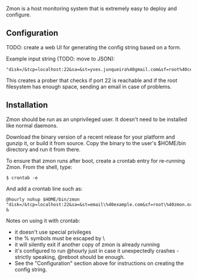 Zmon is a host monitoring system that is extremely easy to deploy and configure.

Configuration
-------------

TODO: create a web UI for generating the config string based on a form.

Example input string (TODO: move to JSON):

    "disk=/&tcp=localhost:22&sa=&st=yves.junqueira%40gmail.com&sf=root%40cetico.org"

This creates a prober that checks if port 22 is reachable and if the root
filesystem has enough space, sending an email in case of problems.

Installation
----------

Zmon should be run as an unprivileged user. It doesn't need to be installed like normal daemons. 

Download the binary version of a recent release for your platform and gunzip it, or build it from source. Copy the binary to the user's $HOME/bin directory and run it from there.

To ensure that zmon runs after boot, create a crontab entry for re-running Zmon. From the shell, type: 

```
$ crontab -e
```

And add a crontab line such as:

    @hourly nohup $HOME/bin/zmon "disk=/&tcp=localhost:22&sa=&st=email\%40example.com&sf=root\%40zmon.org" &

Notes on using it with crontab:
- it doesn't use special privileges
- the % symbols must be escaped by \
- it will silently exit if another copy of zmon is already running
- it's configured to run @hourly just in case it unexpectedly crashes -
  strictly speaking, @reboot should be enough.
- See the "Configuration" section above for instructions on creating the config string.
